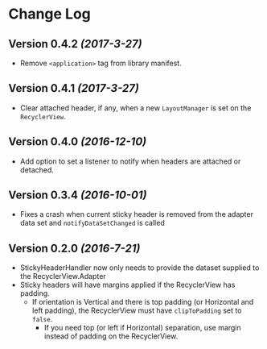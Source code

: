Change Log
==========
Version 0.4.2 *(2017-3-27)*
----------------------------
- Remove `<application>` tag from library manifest.

Version 0.4.1 *(2017-3-27)*
----------------------------
- Clear attached header, if any, when a new `LayoutManager` is set on the `RecyclerView`.

Version 0.4.0 *(2016-12-10)*
----------------------------
- Add option to set a listener to notify when headers are attached or detached.

Version 0.3.4 *(2016-10-01)*
----------------------------
- Fixes a crash when current sticky header is removed from the adapter data set and `notifyDataSetChanged` is called

Version 0.2.0 *(2016-7-21)*
---------------------------
- StickyHeaderHandler now only needs to provide the dataset supplied to the RecyclerView.Adapter
- Sticky headers will have margins applied if the RecyclerView has padding.
  - If orientation is Vertical and there is top padding (or Horizontal and left padding), the RecyclerView must have `clipToPadding` set to `false`.
    - If you need top (or left if Horizontal) separation, use margin instead of padding on the RecyclerView.
